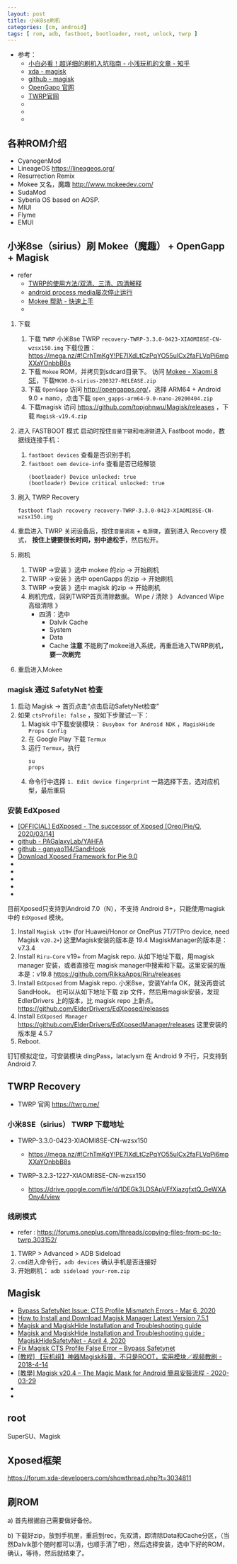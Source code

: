```yaml
---
layout: post
title: 小米8se刷机
categories: [cm, android]
tags: [ rom, adb, fastboot, bootloader, root, unlock, twrp ]
---
```


* 参考： 
  * [小白必看！超详细的刷机入坑指南 - 小浅玩机的文章 - 知乎](https://zhuanlan.zhihu.com/p/34700432)
  * [xda - magisk](https://forum.xda-developers.com/apps/magisk/official-magisk-v7-universal-systemless-t3473445)
  * [github - magisk](https://github.com/topjohnwu/Magisk)
  * [OpenGapp 官网](http://opengapps.org/)
  * [TWRP官网](https://twrp.me/)
  * []()
  * []()
  * []()



## 各种ROM介绍

* CyanogenMod
* LineageOS
  <https://lineageos.org/>
* Resurrection Remix
* Mokee
  又名，魔趣 <http://www.mokeedev.com/>
* SudaMod
* Syberia OS based on AOSP.
* MIUI
* Flyme
* EMUI

## 小米8se（sirius）刷 Mokee（魔趣） + OpenGapp + Magisk

* refer
  * [TWRP的使用方法/双清、三清、四清解释](https://blog.csdn.net/DXCyber409/article/details/80674946)
  * [android process media屡次停止运行](https://bbs.mokeedev.com/t/topic/16214)
  * [Mokee 帮助 - 快速上手](https://www.mokeedev.com/en/guide/getting_started.html#%E9%80%9A%E8%BF%87-fastboot-%E5%AE%89%E8%A3%85-recovery)
  * []()


1. 下载   
    1. 下载 `TWRP`
        小米8se TWRP  `recovery-TWRP-3.3.0-0423-XIAOMI8SE-CN-wzsx150.img` 下载位置：
         <https://mega.nz/#!CrhTmKgY!PE7lXdLtCzPqYO55ulCx2faFLVqPi6mpXXaYOnbbB8s>
    1. 下载 `Mokee` ROM，并拷贝到sdcard目录下。
        访问 [Mokee - Xiaomi 8 SE](https://download.mokeedev.com/sirius.html)，下载`MK90.0-sirius-200327-RELEASE.zip`
    1. 下载 `OpenGapp`
         访问 <http://opengapps.org/>，选择 ARM64 + Android 9.0 + nano，点击下载 `open_gapps-arm64-9.0-nano-20200404.zip	`
    1. 下载magisk
        访问 <https://github.com/topjohnwu/Magisk/releases> ，下载 `Magisk-v19.4.zip`

1. 进入 FASTBOOT 模式
    启动时按住`音量下键`和`电源键`进入 Fastboot mode，数据线连接手机：
    1. `fastboot devices`  查看是否识别手机
    1. `fastboot oem device-info` 查看是否已经解锁
        ~~~
        (bootloader) Device unlocked: true
        (bootloader) Device critical unlocked: true
        ~~~

1. 刷入 TWRP Recovery
    ~~~
    fastboot flash recovery recovery-TWRP-3.3.0-0423-XIAOMI8SE-CN-wzsx150.img
    ~~~

1. 重启进入 TWRP
    关闭设备后，按住`音量调高` + `电源键`，直到进入 Recovery 模式，
    **按住上键要很长时间，别中途松手**，然后松开。

1. 刷机
    1. TWRP -\>安装 》选中 mokee 的zip -\> 开始刷机
    1. TWRP -\>安装 》选中 openGapps 的zip -\> 开始刷机
    1. TWRP -\>安装 》选中 magisk 的zip -\> 开始刷机
    1. 刷机完成，回到TWRP首页清除数据。
        Wipe / 清除 》 Advanced Wipe 高级清除 》
        * 四清：选中
          * Dalvik Cache
          * System
          * Data
          * Cache
    **注意** 不能刷了mokee进入系统，再重启进入TWRP刷机，**要一次刷完**

1. 重启进入Mokee


### magisk 通过 SafetyNet 检查

1. 启动 Magisk -\> 首页点击“点击启动SafetyNet检查”
1. 如果 `ctsProfile: false` ，按如下步骤试一下：
    1. Magisk 中下载安装模块： `Busybox for Android NDK` ，`MagiskHide Props Config`
    1. 在 Google Play 下载 `Termux`
    1. 运行 `Termux`，执行
        ~~~
        su
        props
        ~~~
    1. 命令行中选择 `1. Edit device fingerprint` 一路选择下去，选对应机型，最后重启


### 安装 EdXposed

* [[OFFICIAL] EdXposed - The successor of Xposed [Oreo/Pie/Q, 2020/03/14]](https://forum.xda-developers.com/xposed/development/official-edxposed-successor-xposed-t4070199)
* [github - PAGalaxyLab/YAHFA](https://github.com/PAGalaxyLab/YAHFA)
* [github - ganyao114/SandHook](https://github.com/ganyao114/SandHook)
* [Download Xposed Framework for Pie 9.0](https://magiskroot.net/download-xposed-for-android-pie/)
* []()
* []()
* []()
* []()
* []()

目前Xposed只支持到Android 7.0（N），不支持 Android 8+，只能使用magisk中的 `EdXposed` 模块。


1. Install `Magisk v19+` (for Huawei/Honor or OnePlus 7T/7TPro device, need Magisk `v20.2+`)
    这里Magisk安装的版本是 19.4
    MagiskManager的版本是：v7.3.4
1. Install `Riru-Core` v19+ from Magisk repo.
    从如下地址下载，用magisk manager 安装，或者直接在 magisk manager中搜索和下载。这里安装的版本是：v19.8
    <https://github.com/RikkaApps/Riru/releases>
1. Install `EdXposed` from Magisk repo.
    小米8se，安装Yahfa OK，就没再尝试SandHook。
    也可以从如下地址下载 zip 文件，然后用magisk安装，发现 EdlerDrivers 上的版本，比 magisk repo 上新点。
    <https://github.com/ElderDrivers/EdXposed/releases>
1. Install `EdXposed Manager`
    <https://github.com/ElderDrivers/EdXposedManager/releases>
    这里安装的版本是 4.5.7
1. Reboot.

钉钉模拟定位，可安装模块 dingPass，lataclysm 在 Android 9 不行，只支持到 Android 7.















## TWRP Recovery

* TWRP 官网 <https://twrp.me/>

### 小米8SE（sirius） TWRP 下载地址

* TWRP-3.3.0-0423-XIAOMI8SE-CN-wzsx150
  * <https://mega.nz/#!CrhTmKgY!PE7lXdLtCzPqYO55ulCx2faFLVqPi6mpXXaYOnbbB8s>

* TWRP-3.2.3-1227-XIAOMI8SE-CN-wzsx150
  * <https://drive.google.com/file/d/1DEGk3LDSApVFfXiazgfxtQ_GeWXAOny4/view>




### 线刷模式

* refer : <https://forums.oneplus.com/threads/copying-files-from-pc-to-twrp.303152/>

1. TWRP > Advanced > ADB Sideload
1. `cmd`进入命令行，`adb devices` 确认手机是否连接好
1. 开始刷机： `adb sideload your-rom.zip`








## Magisk

* [Bypass SafetyNet Issue: CTS Profile Mismatch Errors -  Mar 6, 2020](https://magiskroot.net/bypass-safetynet-issue-cts/)
* [How to Install and Download Magisk Manager Latest Version 7.5.1](https://magiskroot.net/install-download-magisk-manager-latest/)
* [Magisk and MagiskHide Installation and Troubleshooting guide](https://www.didgeridoohan.com/magisk/HomePage)
* [Magisk and MagiskHide Installation and Troubleshooting guide : MagiskHideSafetyNet - April 4, 2020](https://www.didgeridoohan.com/magisk/MagiskHideSafetyNet)
* [Fix Magisk CTS Profile False Error – Bypass Safetynet](https://droidholic.com/fix-cts-profile-mismatch-errors/)
* [ [教程] 【玩机组】神器Magisk科普，不只是ROOT，实用模块／视频教刷  - 2018-4-14](https://www.oneplusbbs.com/thread-4077732-1.html)
* [[教學] Magisk v20.4 – The Magic Mask for Android 簡易安裝流程 - 2020-03-29](https://izaka.tw/android-magisk-installation-guide/)
* []()
* []()








## root

SuperSU、Magisk



## Xposed框架

<https://forum.xda-developers.com/showthread.php?t=3034811>




## 刷ROM

a) 首先根据自己需要做好备份。

b) 下载好zip，放到手机里，重启到rec，先双清，即清除Data和Cache分区，（当然Dalvik那个随时都可以清，也顺手清了吧），然后选择安装，选中下好的ROM，确认，等待，然后就结束了。







































